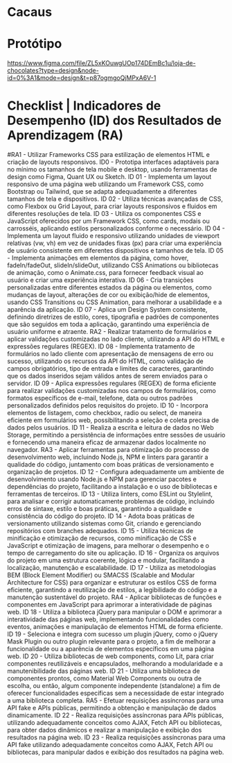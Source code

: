 # Cacaus
# Protótipo
https://www.figma.com/file/ZL5xKOuwgUOp174DEmBc1u/loja-de-chocolates?type=design&node-id=0%3A1&mode=design&t=p87ogmgoQjMPxA6V-1
# Checklist | Indicadores de Desempenho (ID) dos Resultados de Aprendizagem (RA)
#RA1 - Utilizar Frameworks CSS para estilização de elementos HTML e criação de layouts responsivos.
 ID0 - Prototipa interfaces adaptáveis para no mínimo os tamanhos de tela mobile e desktop, usando ferramentas de design como Figma, Quant UX ou Sketch.
 ID 01 - Implementa um layout responsivo de uma página web utilizando um Framework CSS, como Bootstrap ou Tailwind, que se adapta adequadamente a diferentes tamanhos de tela e dispositivos.
 ID 02 - Utiliza técnicas avançadas de CSS, como Flexbox ou Grid Layout, para criar layouts responsivos e fluidos em diferentes resoluções de tela.
 ID 03 - Utiliza os componentes CSS e JavaScript oferecidos por um Framework CSS, como cards, modais ou carrosséis, aplicando estilos personalizados conforme o necessário.
 ID 04 - Implementa um layout fluido e responsivo utilizando unidades de viewport relativas (vw, vh) em vez de unidades fixas (px) para criar uma experiência de usuário consistente em diferentes dispositivos e tamanhos de tela.
 ID 05 - Implementa animações em elementos da página, como hover, fadeIn/fadeOut, slideIn/slideOut, utilizando CSS Animations ou bibliotecas de animação, como o Animate.css, para fornecer feedback visual ao usuário e criar uma experiência interativa.
 ID 06 - Cria transições personalizadas entre diferentes estados da página ou elementos, como mudanças de layout, alterações de cor ou exibição/hide de elementos, usando CSS Transitions ou CSS Animation, para melhorar a usabilidade e a aparência da aplicação.
 ID 07 - Aplica um Design System consistente, definindo diretrizes de estilo, cores, tipografia e padrões de componentes que são seguidos em toda a aplicação, garantindo uma experiência de usuário uniforme e atraente.
RA2 - Realizar tratamento de formulários e aplicar validações customizadas no lado cliente, utilizando a API do HTML e expressões regulares (REGEX).
 ID 08 - Implementa tratamento de formulários no lado cliente com apresentação de mensagens de erro ou sucesso, utilizando os recursos da API do HTML, como validação de campos obrigatórios, tipo de entrada e limites de caracteres, garantindo que os dados inseridos sejam válidos antes de serem enviados para o servidor.
 ID 09 - Aplica expressões regulares (REGEX) de forma eficiente para realizar validações customizadas nos campos de formulários, como formatos específicos de e-mail, telefone, data ou outros padrões personalizados definidos pelos requisitos do projeto.
 ID 10 - Incorpora elementos de listagem, como checkbox, radio ou select, de maneira eficiente em formulários web, possibilitando a seleção e coleta precisa de dados pelos usuários.
 ID 11 - Realiza a escrita e leitura de dados no Web Storage, permitindo a persistência de informações entre sessões de usuário e fornecendo uma maneira eficaz de armazenar dados localmente no navegador.
RA3 - Aplicar ferramentas para otimização do processo de desenvolvimento web, incluindo Node.js, NPM e linters para garantir a qualidade do código, juntamento com boas práticas de versionamento e organização de projetos.
 ID 12 - Configura adequadamente um ambiente de desenvolvimento usando Node.js e NPM para gerenciar pacotes e dependências do projeto, facilitando a instalação e o uso de bibliotecas e ferramentas de terceiros.
 ID 13 - Utiliza linters, como ESLint ou Stylelint, para analisar e corrigir automaticamente problemas de código, incluindo erros de sintaxe, estilo e boas práticas, garantindo a qualidade e consistência do código do projeto.
 ID 14 - Adota boas práticas de versionamento utilizando sistemas como Git, criando e gerenciando repositórios com branches adequados.
 ID 15 - Utiliza técnicas de minificação e otimização de recursos, como minificação de CSS e JavaScript e otimização de imagens, para melhorar o desempenho e o tempo de carregamento do site ou aplicação.
 ID 16 - Organiza os arquivos do projeto em uma estrutura coerente, lógica e modular, facilitando a localização, manutenção e escalabilidade.
 ID 17 - Utiliza as metodologias BEM (Block Element Modifier) ou SMACSS (Scalable and Modular Architecture for CSS) para organizar e estruturar os estilos CSS de forma eficiente, garantindo a reutilização de estilos, a legibilidade do código e a manutenção sustentável do projeto.
RA4 - Aplicar bibliotecas de funções e componentes em JavaScript para aprimorar a interatividade de páginas web.
 ID 18 - Utiliza a biblioteca jQuery para manipular o DOM e aprimorar a interatividade das páginas web, implementando funcionalidades como eventos, animações e manipulação de elementos HTML de forma eficiente.
 ID 19 - Seleciona e integra com sucesso um plugin jQuery, como o jQuery Mask Plugin ou outro plugin relevante para o projeto, a fim de melhorar a funcionalidade ou a aparência de elementos específicos em uma página web.
 ID 20 - Utiliza bibliotecas de web components, como Lit, para criar componentes reutilizáveis e encapsulados, melhorando a modularidade e a manutenibilidade das páginas web.
 ID 21 - Utiliza uma biblioteca de componentes prontos, como Material Web Components ou outra de escolha, ou então, algum componente independente (standalone) a fim de oferecer funcionalidades específicas sem a necessidade de estar integrado a uma biblioteca completa.
RA5 - Efetuar requisições assíncronas para uma API fake e APIs públicas, permitindo a obtenção e manipulação de dados dinamicamente.
 ID 22 - Realiza requisições assíncronas para APIs públicas, utilizando adequadamente conceitos como AJAX, Fetch API ou bibliotecas, para obter dados dinâmicos e realizar a manipulação e exibição dos resultados na página web.
 ID 23 - Realiza requisições assíncronas para uma API fake utilizando adequadamente conceitos como AJAX, Fetch API ou bibliotecas, para manipular dados e exibição dos resultados na página web.

